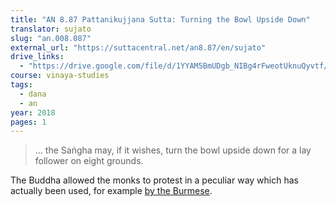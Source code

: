 ```yaml
---
title: "AN 8.87 Pattanikujjana Sutta: Turning the Bowl Upside Down"
translator: sujato
slug: "an.008.087"
external_url: "https://suttacentral.net/an8.87/en/sujato"
drive_links:
  - "https://drive.google.com/file/d/1YYAM5BmUDgb_NIBg4rFweotUknuQyvtf/view?usp=drivesdk"
course: vinaya-studies
tags:
  - dana
  - an
year: 2018
pages: 1
---
```


> … the Saṅgha may, if it wishes, turn the bowl upside down for a lay follower on eight grounds.

The Buddha allowed the monks to protest in a peculiar way which has actually been used, for example [by the Burmese](/content/articles/burmese-alms-boycott_kovan-martin).
